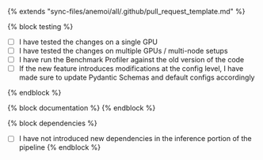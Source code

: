 {% extends "sync-files/anemoi/all/.github/pull_request_template.md" %}

{% block testing %}
-   [ ] I have tested the changes on a single GPU
-   [ ] I have tested the changes on multiple GPUs / multi-node setups
-   [ ] I have run the Benchmark Profiler against the old version of the code
-   [ ] If the new feature introduces modifications at the config level, I have made sure to update Pydantic Schemas and default configs accordingly

{% endblock %}

{% block documentation %}
{% endblock %}

{% block dependencies %}
- [ ] I have not introduced new dependencies in the inference portion of the pipeline
{% endblock %}
